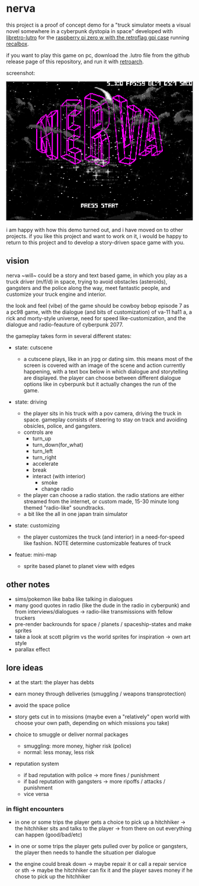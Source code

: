# nerva

this project is a proof of concept demo for a "truck simulator meets a visual
novel somewhere in a cyberpunk dystopia in space" developed with
[libretro-lutro](https://github.com/libretro/libretro-lutro)
for the [raspberry pi zero w with the retroflag gpi case](http://retroflag.com/GPi-CASE.html)
running [recalbox](https://www.recalbox.com/de/).

if you want to play this game on pc, download the .lutro file from the github release page of
this repository, and run it with [retroarch](https://www.retroarch.com).

screenshot:

![screenshot](./screenshot.png)

i am happy with how this demo turned out, and i have moved on to other projects.
if you like this project and want to work on it, i would be happy to return to
this project and to develop a story-driven space game with you.

## vision

nerva ~will~ could be a story and text based game, in which you play as a truck
driver (m/f/d) in space, trying to avoid obstacles (asteroids), gangsters and
the police along the way, meet fantastic people, and customize your truck engine
and interior.

the look and feel (vibe) of the game should be  cowboy bebop episode 7 as a pc98
game, with the dialogue (and bits of customization) of va-11 ha11 a, a rick and
morty-style universe, need for speed like-customization, and the dialogue and
radio-feauture of cyberpunk 2077.

the gameplay takes form in several different states:

- state: cutscene
  - a cutscene plays, like in an jrpg or dating sim. this means most of the
  screen is covered with an image of the scene and action currently happening,
  with a text box below in which dialogue and storytelling are displayed. the
  player can choose between different dialogue options like in cyberpunk but it actually changes the run of the game.

- state: driving
  - the player sits in his truck with a pov camera, driving the truck in space.
  gameplay consists of steering to stay on track and avoiding obsicles, police,
  and gangsters.
  - controls are
    - turn_up
    - turn_down(for_what)
    - turn_left
    - turn_right
    - accelerate
    - break
    - interact (with interior)
      - smoke
      - change radio
  - the player can choose a radio station. the radio stations are either
  streamed from the internet, or custom made, 15-30 minute long themed
  "radio-like" soundtracks.
  - a bit like the all in one japan train simulator

- state: customizing
  - the player customizes the truck (and interior) in a need-for-speed like
  fashion. NOTE determine customizable features of truck

- featue: mini-map
  - sprite based planet to planet view with edges

## other notes

- sims/pokemon like baba like talking in dialogues
- many good quotes in radio (like the dude in the radio in cyberpunk) and from
interviews/dialogues -> radio-like transmissions with fellow truckers
- pre-render backrounds for space / planets / spaceship-states and make sprites
- take a look at scott pilgrim vs the world sprites for inspiration -> own art style
- parallax effect

## lore ideas

- at the start: the player has debts
- earn money through deliveries (smuggling / weapons transprotection)
- avoid the space police

- story gets cut in to missions (maybe even a "relatively" open world with choose your own path, depending on which missions you take)


- choice to smuggle or deliver normal packages
  - smuggling: more money, higher risk (police)
  - normal: less monay, less risk

- reputation system
  - if bad reputation with police -> more fines / punishment
  - if bad reputation with gangsters -> more ripoffs / attacks / punishment
  - vice versa

### in flight encounters

- in one or some trips the player gets a choice to pick up a hitchhiker -> the hitchhiker sits and talks to the player -> from there on out everything can happen (good/bad/etc)

- in one or some trips the player gets pulled over by police or gangsters, the player then needs to handle the situation per dialogue   

- the engine could break down -> maybe repair it or call a repair service or sth -> maybe the hitchhiker can fix it and the player saves money if he chose to pick up the hitchhiker
